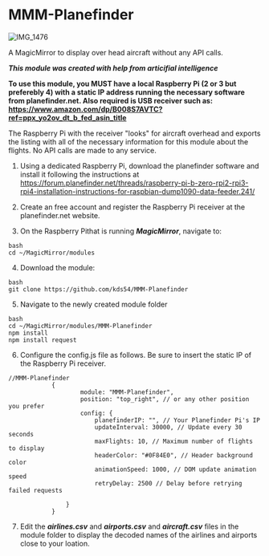 # MMM-Planefinder
![IMG_1476](https://github.com/user-attachments/assets/cb073ed1-4fd0-4778-ad85-e9fe262f1698)


A MagicMirror to display over head aircraft without any API calls.

***This module was created with help from articifial intelligence***

**To use this module, you  MUST  have a local Raspberry Pi (2 or 3 but preferebly 4) with a static IP address running the necessary software from planefinder.net.   Also required is USB receiver such as: https://www.amazon.com/dp/B008S7AVTC?ref=ppx_yo2ov_dt_b_fed_asin_title**

The Raspberry Pi with the receiver "looks" for aircraft overhead and exports the listing with all of the necessary information for this module about the flights.  No  API calls are made to any service.

1. Using a dedicated Raspberry Pi, download the planefinder software and install it following the instructions at https://forum.planefinder.net/threads/raspberry-pi-b-zero-rpi2-rpi3-rpi4-installation-instructions-for-raspbian-dump1090-data-feeder.241/

2. Create an free account and register the Raspberry Pi receiver at the planefinder.net website.

3. On the Raspberry Pithat is running ***MagicMirror***, navigate to:

```
bash
cd ~/MagicMirror/modules
```
    
4. Download the module:
   
```
bash
git clone https://github.com/kds54/MMM-Planefinder
```

5.  Navigate to the newly created module folder

```
bash
cd ~/MagicMirror/modules/MMM-Planefinder
npm install
npm install request
```

6. Configure the config.js file as follows.  Be sure to insert the static IP of the Raspberry Pi receiver.

```
//MMM-Planefinder
			{
    				module: "MMM-Planefinder",
    				position: "top_right", // or any other position you prefer
    				config: {
        				planefinderIP: "", // Your Planefinder Pi's IP
        				updateInterval: 30000, // Update every 30 seconds
        				maxFlights: 10, // Maximum number of flights to display
                        headerColor: "#0F84E0", // Header background color
        				animationSpeed: 1000, // DOM update animation speed
        				retryDelay: 2500 // Delay before retrying failed requests

				}
			}
```
7. Edit the ***airlines.csv*** and ***airports.csv*** and ***aircraft.csv*** files in the module folder to display the decoded names of the airlines and airports close to your loation.
